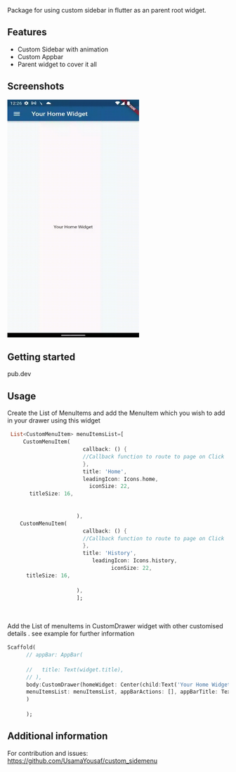 <!-- 
This README describes the package. If you publish this package to pub.dev,
this README's contents appear on the landing page for your package.

For information about how to write a good package README, see the guide for
[writing package pages](https://dart.dev/guides/libraries/writing-package-pages). 

For general information about developing packages, see the Dart guide for
[creating packages](https://dart.dev/guides/libraries/create-library-packages)
and the Flutter guide for
[developing packages and plugins](https://flutter.dev/developing-packages). 
-->

Package for using custom sidebar in flutter as an parent root widget.

## Features

- Custom Sidebar with animation
- Custom Appbar
- Parent widget to cover it all

## Screenshots
<img src="https://github.com/UsamaYousaf/custom_sidemenu/blob/main/example/assets/samplegif.gif" alt="How example looks" width="300" height="540">

## Getting started
pub.dev
## Usage
Create the List of MenuItems and add the MenuItem which you wish to add in your drawer using this widget

```dart
 List<CustomMenuItem> menuItemsList=[
     CustomMenuItem(
                        callback: () {
                        //Callback function to route to page on Click
                        },
                        title: 'Home',
                        leadingIcon: Icons.home,
                          iconSize: 22,
       titleSize: 16,


                      ),
    CustomMenuItem(
                        callback: () {
                        //Callback function to route to page on Click
                        },
                        title: 'History',
                           leadingIcon: Icons.history,
                                 iconSize: 22,
      titleSize: 16,
                       
                      ),
                      ];

                     

```

Add the List of menuItems in CustomDrawer widget with other customised details .
see example for further information

```dart
Scaffold(
      // appBar: AppBar(

      //   title: Text(widget.title),
      // ),
      body:CustomDrawer(homeWidget: Center(child:Text('Your Home Widget'),),
      menuItemsList: menuItemsList, appBarActions: [], appBarTitle: Text('Your Home Widget') , menuIcon: const Icon(Icons.menu),
      )
      
      );
```


## Additional information
For contribution and issues: https://github.com/UsamaYousaf/custom_sidemenu
